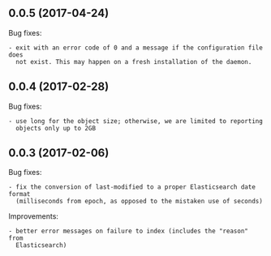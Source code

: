 ## 0.0.5 (2017-04-24)

Bug fixes:

    - exit with an error code of 0 and a message if the configuration file does
      not exist. This may happen on a fresh installation of the daemon.

## 0.0.4 (2017-02-28)

Bug fixes:

    - use long for the object size; otherwise, we are limited to reporting
      objects only up to 2GB

## 0.0.3 (2017-02-06)

Bug fixes:

    - fix the conversion of last-modified to a proper Elasticsearch date format
      (milliseconds from epoch, as opposed to the mistaken use of seconds)

Improvements:

    - better error messages on failure to index (includes the "reason" from
      Elasticsearch)
